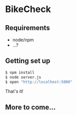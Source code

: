 # BikeCheck

## Requirements
- node/npm
- ...?

## Getting set up
```bash
$ npm install
$ node server.js
$ open "http://localhost:5000"
```

That's it!

## More to come...